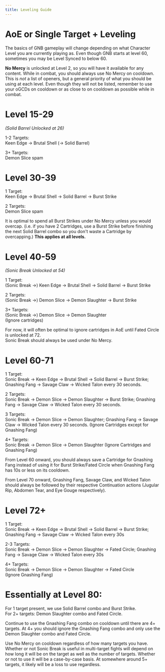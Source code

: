 ```yaml
---
title: Leveling Guide
---
```

# AoE or Single Target + Leveling


The basics of GNB gameplay will change depending on what Character Level you are currently playing as. Even though GNB starts at level 60, sometimes you may be Level Synced to below 60. 


**No Mercy** is unlocked at Level 2, so you will have it available for any content. While in combat, you should always use No Mercy on cooldown. This is *not* a list of openers, but a general priority of what you should be using at each level. Even though they will not be listed, remember to use your oGCDs on cooldown or as close to on cooldown as possible while in combat. 


# Level 15-29 
*(Solid Barrel Unlocked at 26)*

1-2 Targets:   
Keen Edge -> Brutal Shell (-> Solid Barrel) 

3+ Targets:   
Demon Slice spam


# Level 30-39
1 Target:  
Keen Edge -> Brutal Shell -> Solid Barrel -> Burst Strike

2 Targets:  
Demon Slice spam


It is optimal to spend all Burst Strikes under No Mercy unless you would overcap. (i.e. if you have 2 Cartridges, use a Burst Strike before finishing the next Solid Barrel combo so you don't waste a Cartridge by overcapping.) **This applies at all levels.**


# Level 40-59 
*(Sonic Break Unlocked at 54)*

1 Target:  
(Sonic Break ->) Keen Edge -> Brutal Shell -> Solid Barrel -> Burst Strike

2 Targets:  
(Sonic Break ->) Demon Slice -> Demon Slaughter -> Burst Strike

3+ Targets:  
(Sonic Break ->) Demon Slice -> Demon Slaughter  
(Ignore cartridges)


For now, it will often be optimal to ignore cartridges in AoE until Fated Circle is unlocked at 72.  
Sonic Break should always be used under No Mercy. 


# Level 60-71

1 Target:  
Sonic Break -> Keen Edge -> Brutal Shell -> Solid Barrel -> Burst Strike;
Gnashing Fang -> Savage Claw -> Wicked Talon every 30 seconds. 


2 Targets:  
Sonic Break -> Demon Slice -> Demon Slaughter -> Burst Strike; 
Gnashing Fang -> Savage Claw -> Wicked Talon every 30 seconds. 


3 Targets:  
Sonic Break -> Demon Slice -> Demon Slaughter; 
Gnashing Fang -> Savage Claw -> Wicked Talon every 30 seconds.
(Ignore Cartridges except for Gnashing Fang)


4+ Targets:   
Sonic Break -> Demon Slice -> Demon Slaughter 
(Ignore Cartridges and Gnashing Fang)


From Level 60 onward, you should always save a Cartridge for Gnashing Fang instead of using it for Burst Strike/Fated Circle when Gnashing Fang has 10s or less on its cooldown.


From Level 70 onward, Gnashing Fang, Savage Claw, and Wicked Talon should always be followed by their respective Continuation actions (Jugular Rip, Abdomen Tear, and Eye Gouge respectively).


# Level 72+

1 Target:  
Sonic Break -> Keen Edge -> Brutal Shell -> Solid Barrel -> Burst Strike; 
Gnashing Fang -> Savage Claw -> Wicked Talon every 30s


2-3 Targets:  
Sonic Break -> Demon Slice -> Demon Slaughter -> Fated Circle;
Gnashing Fang -> Savage Claw -> Wicked Talon every 30s


4+ Targets:  
Sonic Break -> Demon Slice -> Demon Slaughter -> Fated Circle  
(Ignore Gnashing Fang)


# Essentially at Level 80:


For 1 target present, we use Solid Barrel combo and Burst Strike.  
For 2+ targets: Demon Slaughter combo and Fated Circle.


Continue to use the Gnashing Fang combo on cooldown until there are 4+ targets. At 4+ you should ignore the Gnashing Fang combo and only use the Demon Slaughter combo and Fated Circle. 


Use No Mercy on cooldown regardless of how many targets you have. Whether or not Sonic Break is useful in multi-target fights will depend on how long it will be on the target as well as the number of targets. Whether or not to use it will be a case-by-case basis. At somewhere around 5+ targets, it likely will be a loss to use regardless.